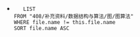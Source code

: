 *   
    ```dataview
	   LIST
	FROM "408/补充资料/数据结构与算法/图/图算法"
	WHERE file.name != this.file.name
	SORT file.name ASC
    ```
